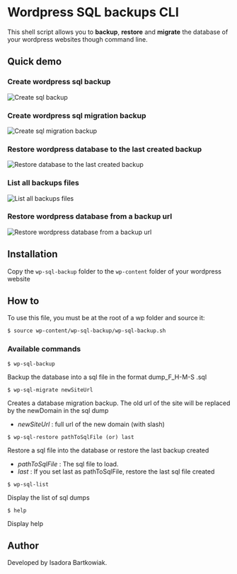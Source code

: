 Wordpress SQL backups CLI
===================

This shell script allows you to **backup**, **restore** and **migrate** the database of your wordpress websites though command line.

## Quick demo

### Create wordpress sql backup
![Create sql backup](https://lh3.googleusercontent.com/Q8elOF4qtQOwFvLCd8TJO6Oja2EkM10axEGh-ZGUTZNwpAOQQ7RsBSiXiT45o-lCruSoONuR=s0 "wp-backup1.jpg")

### Create wordpress sql migration backup

![Create sql migration backup](https://lh3.googleusercontent.com/-Hhs4Di1d008/WIVFrLD2sjI/AAAAAAAADNQ/kC1YdkepAgYAFTE-TyGEBvL4vz7KrQQywCLcB/s0/wp-backup2.jpg "wp-backup2.jpg")

### Restore wordpress database to the last created backup
![Restore database to the last created backup](https://lh3.googleusercontent.com/-e9rmpnr5tyM/WIVGCPWZqwI/AAAAAAAADNY/hI6ulZG7VS0b8zOSxIgNawh_Ry2MZtx_wCLcB/s0/wp-backup3.jpg "wp-backup3.jpg")

### List all backups files

![List all backups files](https://lh3.googleusercontent.com/-gqvdXZsyQZI/WIVGHeCM9cI/AAAAAAAADNg/S_H2gSsZy1kk_Qgeyi2r2L3Axw6qZ_GeQCLcB/s0/wp-backup4.jpg "wp-backup4.jpg")

### Restore wordpress database from a backup url

![Restore wordpress database from a backup url](https://lh3.googleusercontent.com/u4dKwHzb4xMMv6y8tna-MrigdEKFDVTeK0L4XkAtcouvMu_XZQCUOUFHAurgGe5XVBxbGrB0=s0 "wp-backup.jpg")

## Installation
Copy the `wp-sql-backup` folder to the `wp-content` folder of your wordpress website

## How to

To use this file, you must be at the root of a wp folder and source it: 
```sh
$ source wp-content/wp-sql-backup/wp-sql-backup.sh
```

### Available commands

```
$ wp-sql-backup
```
Backup the database into a sql file in the format dump_F_H-M-S .sql 

```
$ wp-sql-migrate newSiteUrl
```
 Creates a database migration backup. The old url of the site will be replaced by the newDomain in the sql dump
 - *newSiteUrl*  : full url of the new domain (with slash)

```
$ wp-sql-restore pathToSqlFile (or) last
```
 Restore a sql file into the database or restore the last backup created
 - *pathToSqlFile* : The sql file to load.
 - *last* : If you set last as pathToSqlFile, restore the last sql file created

```
$ wp-sql-list
```
Display the list of sql dumps

```
$ help
```
Display help

## Author
Developed by Isadora Bartkowiak.